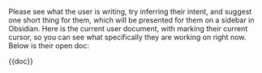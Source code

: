 Please see what the user is writing, try inferring their intent, and suggest one short thing for them, which will be presented for them on a sidebar in Obsidian. Here is the current user document, with <cursor/> marking their current cursor, so you can see what specifically they are working on right now. Below is their open doc:

{{doc}}